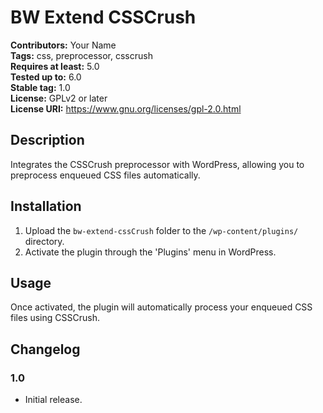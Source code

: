 # BW Extend CSSCrush

**Contributors:** Your Name  
**Tags:** css, preprocessor, csscrush  
**Requires at least:** 5.0  
**Tested up to:** 6.0  
**Stable tag:** 1.0  
**License:** GPLv2 or later  
**License URI:** https://www.gnu.org/licenses/gpl-2.0.html  

## Description

Integrates the CSSCrush preprocessor with WordPress, allowing you to preprocess enqueued CSS files automatically.

## Installation

1. Upload the `bw-extend-cssCrush` folder to the `/wp-content/plugins/` directory.
2. Activate the plugin through the 'Plugins' menu in WordPress.

## Usage

Once activated, the plugin will automatically process your enqueued CSS files using CSSCrush.

## Changelog

### 1.0
* Initial release.
